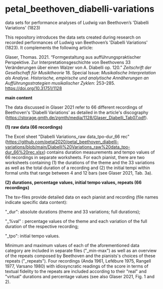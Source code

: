 # petal_beethoven_diabelli-variations
data sets for performance analyses of Ludwig van Beethoven’s 'Diabelli Variations' (1823)

This repository introduces the data sets created during research on recorded performances of Ludwig van Beethoven’s 'Diabelli Variations' (1823). It complements the following article:

Glaser, Thomas. 2021. “Formgestaltung aus aufführungspraktischer Perspektive. Zur Interpretationsgeschichte von Beethovens 33 Veränderungen über einen Walzer von A. Diabelli op. 120.” *Zeitschrift der Gesellschaft für Musiktheorie* 18. Special Issue: *Musikalische Interpretation als Analyse. Historische, empirische und analytische Annäherungen an Aufführungsstrategien musikalischer Zyklen*: 253–285. https://doi.org/10.31751/1128

**main content**

The data discussed in Glaser 2021 refer to 66 different recordings of Beethoven's 'Diabelli Variations' as detailed in the article's discography (https://storage.gmth.de/zgmth/media/1128/Glaser_Diabelli_Tab07.pdf).

**(1) raw data (66 recordings)**

The Excel sheet "Diabelli Variations_raw data_tpo-dur_66 rec" (https://github.com/petal2020/petal_beethoven_diabelli-variations/blob/main/Diabelli%20Variations_raw%20data_tpo-dur_66%20rec.xlsx) contains duration measurements and tempo values of 66 recordings in separate worksheets. For each pianist, there are two worksheets containing (1) the durations of the theme and the 33 variations as well as the total duration of a recording and (2) the initial tempi within formal units that range between 4 and 12 bars (see Glaser 2021, Tab. 3a).

**(2) durations, percentage values, initial tempo values, repeats (66 recordings)**

The tsv-files provide detailed data on each pianist and recording (file names indicate specific data content):

"_dur": absolute durations (theme and 33 variations; full durations);

"_%val" : percentage values of the theme and each variation of the full duration of the respective recording;

"_tpo": initial tempo values.

Minimum and maximum values of each of the aforementioned data category are included in separate files ("_min-max") as well as an overview of the repeats composed by Beethoven and the pianists's choices of these repeats ("_repeats"). Four recordings (Anda 1961, Lefébure 1975, Rangell 1977, Varsano 1980) with idiosyncratic readings of the score in terms of textual fidelity to the repeats are included according to their "real" and "virtual" durations and percentage values (see also Glaser 2021, Fig. 1 and 2).
